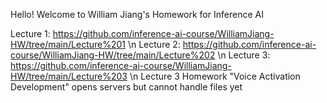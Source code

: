 Hello! Welcome to William Jiang's Homework for Inference AI

Lecture 1: https://github.com/inference-ai-course/WilliamJiang-HW/tree/main/Lecture%201 
\n
Lecture 2: https://github.com/inference-ai-course/WilliamJiang-HW/tree/main/Lecture%202
\n
Lecture 3: https://github.com/inference-ai-course/WilliamJiang-HW/tree/main/Lecture%203
\n
Lecture 3 Homework "Voice Activation Development" opens servers but cannot handle files yet
